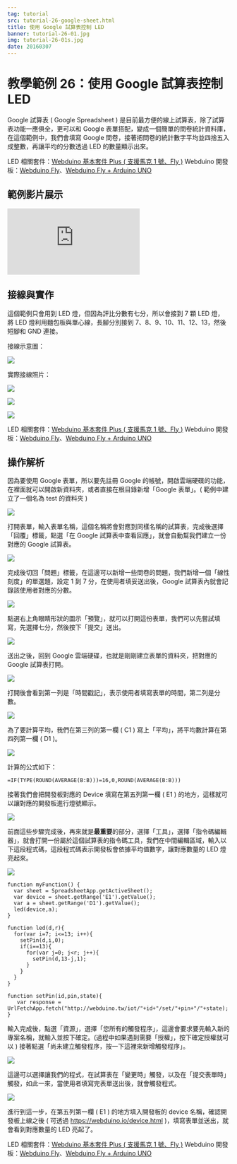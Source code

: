 ```yaml
---
tag: tutorial
src: tutorial-26-google-sheet.html
title: 使用 Google 試算表控制 LED
banner: tutorial-26-01.jpg
img: tutorial-26-01s.jpg
date: 20160307
---
```


<!-- @@master  = ../../_layout.html-->

<!-- @@block  =  meta-->

<title>教學範例 26：使用 Google 試算表控制 LED :::: Webduino = Web × Arduino</title>

<meta name="description" content="Google 試算表 ( Google Spreadsheet ) 是目前最方便的線上試算表，除了試算表功能一應俱全，更可以和 Google 表單搭配，變成一個簡單的問卷統計資料庫，在這個範例中，我們會填寫 Google 問卷，接著把問卷的統計數字平均並四捨五入成整數，再讓平均的分數透過 LED 的數量顯示出來。">

<meta itemprop="description" content="Google 試算表 ( Google Spreadsheet ) 是目前最方便的線上試算表，除了試算表功能一應俱全，更可以和 Google 表單搭配，變成一個簡單的問卷統計資料庫，在這個範例中，我們會填寫 Google 問卷，接著把問卷的統計數字平均並四捨五入成整數，再讓平均的分數透過 LED 的數量顯示出來。">

<meta property="og:description" content="Google 試算表 ( Google Spreadsheet ) 是目前最方便的線上試算表，除了試算表功能一應俱全，更可以和 Google 表單搭配，變成一個簡單的問卷統計資料庫，在這個範例中，我們會填寫 Google 問卷，接著把問卷的統計數字平均並四捨五入成整數，再讓平均的分數透過 LED 的數量顯示出來。">

<link rel="canonical" href="https://tutorials.webduino.io/zh-tw/docs/useful/component/led-google-form.html">

<meta property="og:title" content="教學範例 26：使用 Google 試算表控制 LED" >

<meta property="og:url" content="https://webduino.io/tutorials/tutorial-26-google-sheet.html">

<meta property="og:image" content="https://webduino.io/img/tutorials/tutorial-26-01s.jpg">

<meta itemprop="image" content="https://webduino.io/img/tutorials/tutorial-26-01s.jpg">

<include src="../_include-tutorials.html"></include>

<!-- @@close-->

<!-- @@block  =  preAndNext-->

<include src="../_include-tutorials-content.html"></include>

<!-- @@close-->

<!-- @@block  =  tutorials-->

# 教學範例 26：使用 Google 試算表控制 LED

Google 試算表 ( Google Spreadsheet ) 是目前最方便的線上試算表，除了試算表功能一應俱全，更可以和 Google 表單搭配，變成一個簡單的問卷統計資料庫，在這個範例中，我們會填寫 Google 問卷，接著把問卷的統計數字平均並四捨五入成整數，再讓平均的分數透過 LED 的數量顯示出來。

<div class="buy-this">
	<span>LED 相關套件：<a href="https://webduino.io/buy/webduino-package-plus.html" target="_blank">Webduino 基本套件 Plus ( 支援馬克 1 號、Fly )</a></span>
	<span>Webduino 開發板：<a href="https://webduino.io/buy/component-webduino-fly.html" target="_blank">Webduino Fly</a>、<a href="https://webduino.io/buy/component-webduino-uno-fly.html" target="_blank">Webduino Fly + Arduino UNO</a></span>
</div>

## 範例影片展示

<iframe class="youtube" src="https://www.youtube.com/embed/mpwSAFwlL_0" frameborder="0" allowfullscreen></iframe>

## 接線與實作

這個範例只會用到 LED 燈，但因為評比分數有七分，所以會接到 7 顆 LED 燈，將 LED 燈利用麵包板與單心線，長腳分別接到 7、8、9、10、11、12、13，然後短腳和 GND 連接。

接線示意圖：

![](../img/tutorials/tutorial-26-02.jpg)

實際接線照片：

![](../img/tutorials/tutorial-26-03.jpg)

![](../img/tutorials/tutorial-26-04.jpg)

![](../img/tutorials/tutorial-26-05.jpg)

<div class="buy-this">
	<span>LED 相關套件：<a href="https://webduino.io/buy/webduino-package-plus.html" target="_blank">Webduino 基本套件 Plus ( 支援馬克 1 號、Fly )</a></span>
	<span>Webduino 開發板：<a href="https://webduino.io/buy/component-webduino-fly.html" target="_blank">Webduino Fly</a>、<a href="https://webduino.io/buy/component-webduino-uno-fly.html" target="_blank">Webduino Fly + Arduino UNO</a></span>
</div>

## 操作解析

因為要使用 Google 表單，所以要先註冊 Google 的帳號，開啟雲端硬碟的功能，在裡面就可以開啟新資料夾，或者直接在根目錄新增「Google 表單」。( 範例中建立了一個名為 test 的資料夾 )

![](../img/tutorials/tutorial-26-06.jpg)

打開表單，輸入表單名稱，這個名稱將會對應到同樣名稱的試算表，完成後選擇「回覆」標籤，點選「在 Google 試算表中查看回應」，就會自動幫我們建立一份對應的 Google 試算表。

![](../img/tutorials/tutorial-26-07.jpg)

完成後切回「問題」標籤，在這邊可以新增一些問卷的問題，我們新增一個「線性刻度」的單選題，設定 1 到 7 分，在使用者填妥送出後，Google 試算表內就會記錄該使用者對應的分數。

![](../img/tutorials/tutorial-26-08.jpg)

點選右上角眼睛形狀的圖示「預覽」，就可以打開這份表單，我們可以先嘗試填寫，先選擇七分，然後按下「提交」送出。

![](../img/tutorials/tutorial-26-09.jpg)

送出之後，回到 Google 雲端硬碟，也就是剛剛建立表單的資料夾，把對應的 Google 試算表打開。

![](../img/tutorials/tutorial-26-10.jpg)

打開後會看到第一列是「時間戳記」，表示使用者填寫表單的時間，第二列是分數。

![](../img/tutorials/tutorial-26-11.jpg)

為了要計算平均，我們在第三列的第一欄 ( C1 ) 寫上「平均」，將平均數計算在第四列第一欄 ( D1 )。

![](../img/tutorials/tutorial-26-12.jpg)

計算的公式如下：

	=IF(TYPE(ROUND(AVERAGE(B:B)))=16,0,ROUND(AVERAGE(B:B)))

接著我們會把開發板對應的 Device 填寫在第五列第一欄 ( E1 ) 的地方，這樣就可以讓對應的開發板進行燈號顯示。

![](../img/tutorials/tutorial-26-13.jpg)

前面這些步驟完成後，再來就是**最重要**的部分，選擇「工具」，選擇「指令碼編輯器」，就會打開一份屬於這個試算表的指令碼工具，我們在中間編輯區域，輸入以下這段程式碼，這段程式碼表示開發板會依據平均值數字，讓對應數量的 LED 燈亮起來。

![](../img/tutorials/tutorial-26-14.jpg)

	function myFunction() {
	  var sheet = SpreadsheetApp.getActiveSheet();
	  var device = sheet.getRange('E1').getValue();
	  var a = sheet.getRange('D1').getValue();
	  led(device,a);
	}

	function led(d,r){
	  for(var i=7; i<=13; i++){
	    setPin(d,i,0);
	    if(i==13){
	      for(var j=0; j<r; j++){
	        setPin(d,13-j,1);
	      }
	    }
	  }
	}

	function setPin(id,pin,state){
	   var response = UrlFetchApp.fetch("http://webduino.tw/iot/"+id+"/set/"+pin+"/"+state);
	}

輸入完成後，點選「資源」，選擇「您所有的觸發程序」，這邊會要求要先輸入新的專案名稱，就輸入並按下確定。(過程中如果遇到需要「授權」，按下確定授權就可以 ) 接著點選「尚未建立觸發程序，按一下這裡來新增觸發程序」。

![](../img/tutorials/tutorial-26-15.jpg)

這邊可以選擇讓我們的程式，在試算表在「變更時」觸發，以及在「提交表單時」觸發，如此一來，當使用者填寫完表單送出後，就會觸發程式。

![](../img/tutorials/tutorial-26-16.jpg)

進行到這一步，在第五列第一欄 ( E1 ) 的地方填入開發板的 device 名稱，確認開發板上線之後 ( 可透過 https://webduino.io/device.html )，填寫表單並送出，就會看到對應數量的 LED 亮起了。

<div class="buy-this">
	<span>LED 相關套件：<a href="https://webduino.io/buy/webduino-package-plus.html" target="_blank">Webduino 基本套件 Plus ( 支援馬克 1 號、Fly )</a></span>
	<span>Webduino 開發板：<a href="https://webduino.io/buy/component-webduino-fly.html" target="_blank">Webduino Fly</a>、<a href="https://webduino.io/buy/component-webduino-uno-fly.html" target="_blank">Webduino Fly + Arduino UNO</a></span>
</div>


<!-- @@close-->